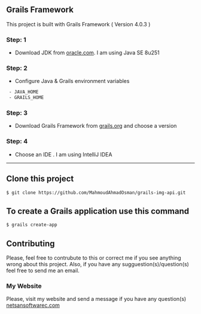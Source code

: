 ## Grails Framework
This project is built with Grails Framework ( Version 4.0.3 )
  ### Step: 1
 - Download JDK from [oracle.com](https://www.oracle.com/java/technologies/javase-downloads.html#javasejdk). I am using Java SE 8u251


### Step: 2 
 - Configure Java & Grails environment variables

 ```bash
  - JAVA_HOME
  - GRAILS_HOME

```

### Step: 3 

- Download Grails Framework from [grails.org](https://grails.org/index.html) and choose a version 



### Step: 4

- Choose an IDE . I am using IntelliJ IDEA 

__________________________________________________________________________________________________


## Clone this project

```bash
$ git clone https://github.com/MahmoudAhmadOsman/grails-img-api.git
```

## To create a Grails application use this command

```bash
$ grails create-app 
```


## Contributing
Please, feel free to contrubute to this or correct me if you see anything wrong about this project. Also, if you have any sugguestion(s)/question(s) feel free to send me an email. 



### My Website

 Please, visit my website and send a message if you have any question(s)
[netsansoftwarec.com](https://www.netsansoftware.com/)
